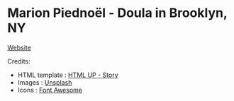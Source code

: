# Marion Piednoël - Doula in Brooklyn, NY

[Website](http://doula-brooklyn.com/)


Credits:

* HTML template : [HTML UP - Story](https://html5up.net/story)
* Images : [Unsplash](https://unsplash.com/)
* Icons : [Font Awesome](https://fontawesome.com/)
